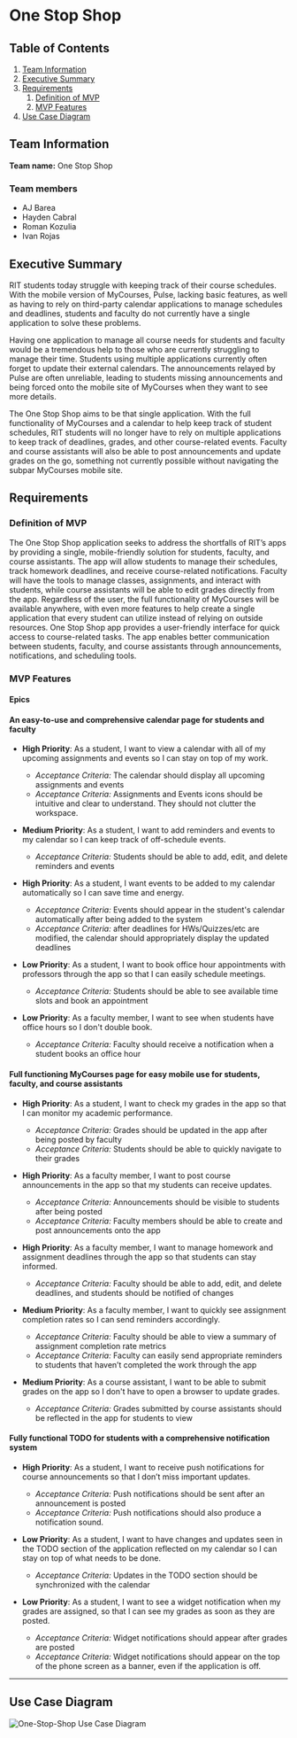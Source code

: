 # One Stop Shop

## Table of Contents

1. [Team Information](#team-information)
2. [Executive Summary](#executive-summary)
3. [Requirements](#requirements)
   1. [Definition of MVP](#definition-of-mvp)
   2. [MVP Features](#mvp-features)
4. [Use Case Diagram](#use-case-diagram)

## Team Information

**Team name:** One Stop Shop

### Team members

- AJ Barea
- Hayden Cabral
- Roman Kozulia
- Ivan Rojas

## Executive Summary

RIT students today struggle with keeping track of their course schedules. With the mobile version of MyCourses, Pulse, lacking basic features, as well as having to rely on third-party calendar applications to manage schedules and deadlines, students and faculty do not currently have a single application to solve these problems.

Having one application to manage all course needs for students and faculty would be a tremendous help to those who are currently struggling to manage their time. Students using multiple applications currently often forget to update their external calendars. The announcements relayed by Pulse are often unreliable, leading to students missing announcements and being forced onto the mobile site of MyCourses when they want to see more details.

The One Stop Shop aims to be that single application. With the full functionality of MyCourses and a calendar to help keep track of student schedules, RIT students will no longer have to rely on multiple applications to keep track of deadlines, grades, and other course-related events. Faculty and course assistants will also be able to post announcements and update grades on the go, something not currently possible without navigating the subpar MyCourses mobile site.

## Requirements

### Definition of MVP

The One Stop Shop application seeks to address the shortfalls of RIT’s apps by providing a single, mobile-friendly solution for students, faculty, and course assistants. The app will allow students to manage their schedules, track homework deadlines, and receive course-related notifications. Faculty will have the tools to manage classes, assignments, and interact with students, while course assistants will be able to edit grades directly from the app. Regardless of the user, the full functionality of MyCourses will be available anywhere, with even more features to help create a single application that every student can utilize instead of relying on outside resources. One Stop Shop app provides a user-friendly interface for quick access to course-related tasks. The app enables better communication between students, faculty, and course assistants through announcements, notifications, and scheduling tools.

### MVP Features

#### Epics

#### An easy-to-use and comprehensive calendar page for students and faculty

- **High Priority**: As a student, I want to view a calendar with all of my upcoming assignments and events so I can stay on top of my work.
  - *Acceptance Criteria:* The calendar should display all upcoming assignments and events
  - *Acceptance Criteria:* Assignments and Events icons should be intuitive and clear to understand. They should not clutter the workspace.

- **Medium Priority**: As a student, I want to add reminders and events to my calendar so I can keep track of off-schedule events.
  - *Acceptance Criteria:* Students should be able to add, edit, and delete reminders and events

- **High Priority**: As a student, I want events to be added to my calendar automatically so I can save time and energy.
  - *Acceptance Criteria:* Events should appear in the student's calendar automatically after being added to the system
  - *Acceptance Criteria:* after deadlines for HWs/Quizzes/etc are modified, the calendar should appropriately display the updated deadlines

- **Low Priority**: As a student, I want to book office hour appointments with professors through the app so that I can easily schedule meetings.
  - *Acceptance Criteria:* Students should be able to see available time slots and book an appointment

- **Low Priority**: As a faculty member, I want to see when students have office hours so I don't double book.
  - *Acceptance Criteria:* Faculty should receive a notification when a student books an office hour

#### Full functioning MyCourses page for easy mobile use for students, faculty, and course assistants

- **High Priority**: As a student, I want to check my grades in the app so that I can monitor my academic performance.
  - *Acceptance Criteria:* Grades should be updated in the app after being posted by faculty
  - *Acceptance Criteria:* Students should be able to quickly navigate to their grades

- **High Priority**: As a faculty member, I want to post course announcements in the app so that my students can receive updates.
  - *Acceptance Criteria:* Announcements should be visible to students after being posted
  - *Acceptance Criteria:* Faculty members should be able to create and post announcements onto the app

- **High Priority**: As a faculty member, I want to manage homework and assignment deadlines through the app so that students can stay informed.
  - *Acceptance Criteria:* Faculty should be able to add, edit, and delete deadlines, and students should be notified of changes

- **Medium Priority**: As a faculty member, I want to quickly see assignment completion rates so I can send reminders accordingly.
  - *Acceptance Criteria:* Faculty should be able to view a summary of assignment completion rate metrics
  - *Acceptance Criteria:* Faculty can easily send appropriate reminders to students that haven’t completed the work through the app

- **Medium Priority**: As a course assistant, I want to be able to submit grades on the app so I don't have to open a browser to update grades.
  - *Acceptance Criteria:* Grades submitted by course assistants should be reflected in the app for students to view

#### Fully functional TODO for students with a comprehensive notification system

- **High Priority**: As a student, I want to receive push notifications for course announcements so that I don’t miss important updates.
  - *Acceptance Criteria:* Push notifications should be sent after an announcement is posted
  - *Acceptance Criteria:* Push notifications should also produce a notification sound.

- **Low Priority**: As a student, I want to have changes and updates seen in the TODO section of the application reflected on my calendar so I can stay on top of what needs to be done.
  - *Acceptance Criteria:* Updates in the TODO section should be synchronized with the calendar

- **Low Priority**: As a student, I want to see a widget notification when my grades are assigned, so that I can see my grades as soon as they are posted.
  - *Acceptance Criteria:* Widget notifications should appear after grades are posted
  - *Acceptance Criteria:* Widget notifications should appear on the top of the phone screen as a banner, even if the application is off.

---

## Use Case Diagram

![One-Stop-Shop Use Case Diagram](https://github.com/user-attachments/assets/59c0e222-78ae-4d51-a549-6585090a8aa9)
